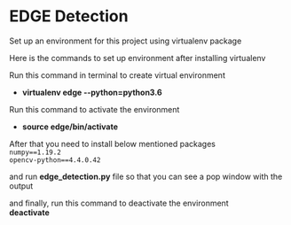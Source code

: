 # EDGE Detection

Set up an environment for this project using virtualenv package<br/>

Here is the commands to set up environment after installing virtualenv<br/>

Run this command in terminal to create virtual environment<br/> 
   * **virtualenv edge --python=python3.6**<br/>

Run this command to activate the environment<br/> 
   * __source edge/bin/activate__<br/>

After that you need to install below mentioned packages<br/>
`numpy==1.19.2`<br/>
`opencv-python==4.4.0.42`

and run **edge_detection.py** file so that you can see a pop window with the output<br/>

and finally, run this command to deactivate the environment<br/>
    **deactivate**

